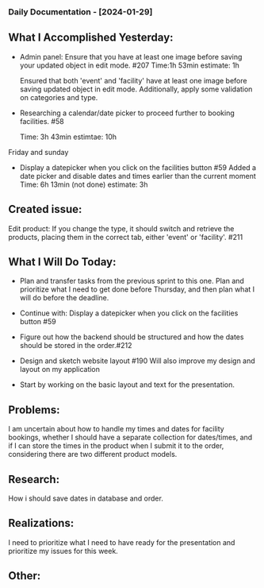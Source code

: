 ### Daily Documentation - [2024-01-29]

## What I Accomplished Yesterday:

- Admin panel: Ensure that you have at least one image before saving your updated object in edit mode.
  #207
  Time:1h 53min estimate: 1h

  Ensured that both 'event' and 'facility' have at least one image before saving updated object in edit mode. Additionally, apply some validation on categories and type.

- Researching a calendar/date picker to proceed further to booking facilities.
  #58

  Time: 3h 43min estimtae: 10h

Friday and sunday

- Display a datepicker when you click on the facilities button
  #59
  Added a date picker and disable dates and times earlier than the current moment
  Time: 6h 13min (not done) estimate: 3h

## Created issue:

Edit product: If you change the type, it should switch and retrieve the products, placing them in the correct tab, either 'event' or 'facility'.
#211

## What I Will Do Today:

- Plan and transfer tasks from the previous sprint to this one. Plan and prioritize what I need to get done before Thursday, and then plan what I will do before the deadline.

- Continue with: Display a datepicker when you click on the facilities button
  #59

- Figure out how the backend should be structured and how the dates should be stored in the order.#212
- Design and sketch website layout
  #190 Will also improve my design and layout on my application

- Start by working on the basic layout and text for the presentation.

## Problems:

I am uncertain about how to handle my times and dates for facility bookings, whether I should have a separate collection for dates/times, and if I can store the times in the product when I submit it to the order, considering there are two different product models.

## Research:

How i should save dates in database and order.

## Realizations:

I need to prioritize what I need to have ready for the presentation and prioritize my issues for this week.

## Other:
